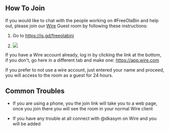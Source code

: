 ## How To Join

If you would like to chat with the people working on #FreeOlaBin and help out, please join our [Wire](https://app.wire.com) Guest room by following these instructions:

1. Go to https://is.gd/freeolabini

2. ![](https://freeolabini.org/img/login.png)

If you have a Wire account already, log in by clicking the link at the bottom, if you don't, go here in a different tab and make one: https://app.wire.com

If you prefer to not use a wire account, just entered your name and proceed, you will access to the room as a guest for 24 hours.

## Common Troubles

- If you are using a phone, you the join link will take you to a web page, once you join there you will see the room in your normal Wire client

 
- If you have any trouble at all connect with @dkasym on Wire and you will be added

